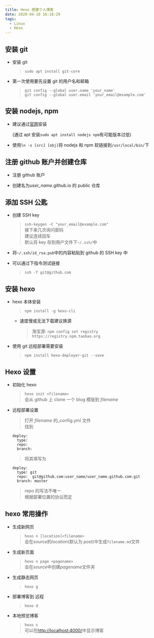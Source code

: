 ```yaml
---
title: Hexo 搭建个人博客
date: 2020-04-10 16:18:29
tags:
  - Linux
  - Hexo
---
```


## 安装 git

- 安装 git

  > `sudo apt install git-core`

- 第一次使用要先设置 git 的用户名和邮箱
  > `git config --global user.name 'your_name'`  
  > `git config --global user.email 'your_email@example.com'`

## 安装 nodejs, npm

- 建议通过[官网](https://nodejs.org/en/)安装

  (通过 apt 安装`sudo apt install nodejs npm`有可能版本过低)

- 使用`ln -s [src] [obj]`将 nodejs 和 npm 软链接到`/usr/local/bin/`下

## 注册 github 账户并创建仓库

- 注册 github 账户

- 创建名为*user_name*.github.io 的 public 仓库

## 添加 SSH 公匙

- 创建 SSH key

  > `ssh-keygen -C "your_email@example.com"`  
  > 接下来几次询问密码  
  > 建议连续回车  
  > 默认将 key 存到用户文件下`~/.ssh/`中

- 将`~/.ssh/id_rsa.pub`中的内容粘贴到 github 的 SSH key 中

- 可以通过下指令测试链接
  > `ssh -T git@github.com`

## 安装 hexo

- hexo 本体安装

  > `npm install -g hexo-cli`

  - 速度慢或无法下载建议换源
    > 淘宝源: `npm config set registry https://registry.npm.taobao.org`

- 使用 git 远程部署需要安装
  > `npm install hexo-deployer-git --save`

## Hexo 设置

- 初始化 hexo

  > `hexo init <filename>`  
  > 会从 github 上 clone 一个 blog 模版到 _filename_

- 远程部署设置

  > 打开 _filename_ 的\_config.yml 文件  
  > 找到

  ```
  deploy:
    type:
    repo:
    branch:
  ```

  > 将其填写为

  ```
  deploy:
    type: git
    repo:  git@github.com:user_name/user_name.github.com.git
    branch: master
  ```

  > repo 的写法不唯一  
  > 根据部署位置的协议而定

## hexo 常用操作

- 生成新网页
  > `hexo n [location]<filename>`  
  > 会在*source*的*location*(默认为 post)中生成`filename.md`文件
- 生成新页面
  > `hexo n page <pagename>`  
  > 会在*source*中创建*pagename*文件夹
- 生成静态网页
  > `hexo g`
- 部署博客到 远程
  > `hexo d`
- 本地预览博客
  > `hexo s`  
  > 可以在<http://localhost:4000/>中显示博客
